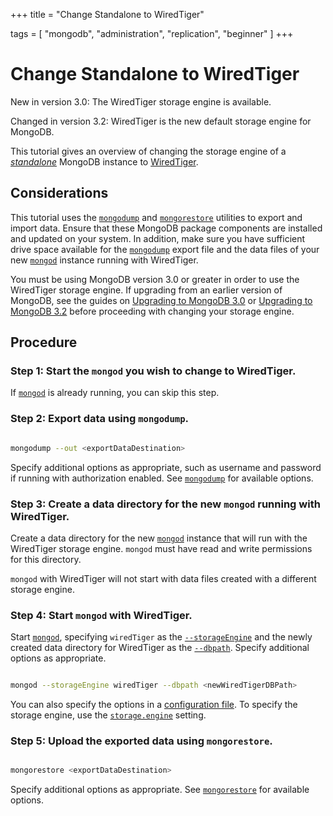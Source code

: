 +++
title = "Change Standalone to WiredTiger"

tags = [
"mongodb",
"administration",
"replication",
"beginner" ]
+++

# Change Standalone to WiredTiger

New in version 3.0: The WiredTiger storage engine is available.

Changed in version 3.2: WiredTiger is the new default storage engine for MongoDB.

This tutorial gives an overview of changing the storage engine of a
[*standalone*](https://docs.mongodb.com/manual/reference/glossary/#term-standalone) MongoDB instance to [WiredTiger](https://docs.mongodb.com/manual/core/wiredtiger/#storage-wiredtiger).


## Considerations

This tutorial uses the [``mongodump``](https://docs.mongodb.com/manual/reference/program/mongodump/#bin.mongodump) and [``mongorestore``](https://docs.mongodb.com/manual/reference/program/mongorestore/#bin.mongorestore)
utilities to export and import data. Ensure that these MongoDB package
components are installed and updated on your system. In addition, make
sure you have sufficient drive space available for the
[``mongodump``](https://docs.mongodb.com/manual/reference/program/mongodump/#bin.mongodump) export file and the data files of your new
[``mongod``](https://docs.mongodb.com/manual/reference/program/mongod/#bin.mongod) instance running with WiredTiger.

You must be using MongoDB version 3.0 or greater in order to use the
WiredTiger storage engine. If upgrading from an earlier version of
MongoDB, see the guides on [Upgrading to MongoDB 3.0](../3.0-upgrade/) or [Upgrading to MongoDB 3.2](../3.2-upgrade/) before proceeding with changing your
storage engine.


## Procedure


### Step 1: Start the ``mongod`` you wish to change to WiredTiger.

If [``mongod``](https://docs.mongodb.com/manual/reference/program/mongod/#bin.mongod) is already running, you can skip this step.


### Step 2: Export data using ``mongodump``.

```sh

mongodump --out <exportDataDestination>

```

Specify additional options as appropriate, such as username and
password if running with authorization enabled. See
[``mongodump``](https://docs.mongodb.com/manual/reference/program/mongodump/#bin.mongodump) for available options.


### Step 3: Create a data directory for the new ``mongod`` running with WiredTiger.

Create a data directory for the new [``mongod``](https://docs.mongodb.com/manual/reference/program/mongod/#bin.mongod) instance that
will run with the WiredTiger storage engine. ``mongod`` must have read
and write permissions for this directory.

``mongod`` with WiredTiger will not start with data files created with
a different storage engine.


### Step 4: Start ``mongod`` with WiredTiger.

Start [``mongod``](https://docs.mongodb.com/manual/reference/program/mongod/#bin.mongod), specifying ``wiredTiger`` as the
[``--storageEngine``](https://docs.mongodb.com/manual/reference/program/mongod/#cmdoption-storageengine) and the newly created data directory for
WiredTiger as the [``--dbpath``](https://docs.mongodb.com/manual/reference/program/mongod/#cmdoption-dbpath). Specify additional options as
appropriate.

```sh

mongod --storageEngine wiredTiger --dbpath <newWiredTigerDBPath>

```

You can also specify the options in a [configuration file](https://docs.mongodb.com/manual/reference/configuration-options). To specify the storage engine, use
the [``storage.engine``](https://docs.mongodb.com/manual/reference/configuration-options/#storage.engine) setting.


### Step 5: Upload the exported data using ``mongorestore``.

```sh

mongorestore <exportDataDestination>

```

Specify additional options as appropriate. See
[``mongorestore``](https://docs.mongodb.com/manual/reference/program/mongorestore/#bin.mongorestore) for available options.
